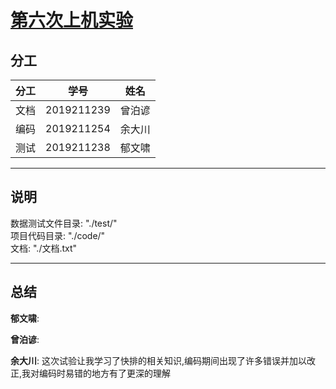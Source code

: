 # [第六次上机实验](https://github.com/Autumnal-Joy/assignments-on-computer/tree/assignment6)

## 分工

| 分工 |    学号    |  姓名  |
| :--: | :--------: | :----: |
| 文档 | 2019211239 | 曾泊谚 |
| 编码 | 2019211254 | 余大川 |
| 测试 | 2019211238 | 郁文啸 |

<hr>

## 说明

数据测试文件目录: "./test/"<br>
项目代码目录: "./code/"<br>
文档: "./文档.txt"<br>

<hr>

## 总结

**郁文啸**:

**曾泊谚**:

**余大川**:
这次试验让我学习了快排的相关知识,编码期间出现了许多错误并加以改正,我对编码时易错的地方有了更深的理解